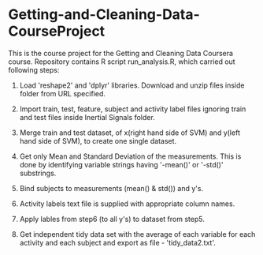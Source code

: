 # Getting-and-Cleaning-Data-CourseProject
This is the course project for the Getting and Cleaning Data Coursera course. Repository contains R script run_analysis.R, which carried out following steps:

1. Load 'reshape2' and 'dplyr' libraries. Download and unzip files inside folder from URL specified.

2. Import train, test, feature, subject and activity label files ignoring train and test files inside Inertial Signals folder.

3. Merge train and test dataset, of x(right hand side of SVM) and y(left hand side of SVM), to create one single dataset. 

4. Get only Mean and Standard Deviation of the measurements. This is done by identifying variable strings having '-mean()' or '-std()' substrings. 

5. Bind subjects to measurements (mean() & std()) and y's.

6. Activity labels text file is supplied with appropriate column names.

7. Apply lables from step6 (to all y's) to dataset from step5.

8. Get independent tidy data set with the average of each variable for each activity and each subject and export as file - 'tidy_data2.txt'.
